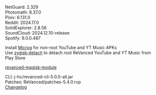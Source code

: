 NetGuard: 2.329  
Photomath: 8.37.0  
Pixiv: 6.131.0  
Reddit: 2024.17.0  
SolidExplorer: 2.8.56  
SoundCloud: 2024.12.10-release  
Spotify: 9.0.0.487  

Install [Microg](https://github.com/ReVanced/GmsCore/releases) for non-root YouTube and YT Music APKs  
Use [zygisk-detach](https://github.com/j-hc/zygisk-detach) to detach root ReVanced YouTube and YT Music from Play Store  

[revanced-magisk-module](https://github.com/j-hc/revanced-magisk-module)
  
CLI: j-hc/revanced-cli-5.0.0-all.jar  
Patches: ReVanced/patches-5.4.0.rvp  
[Changelog](https://github.com/ReVanced/revanced-patches/releases/tag/v5.4.0)  
